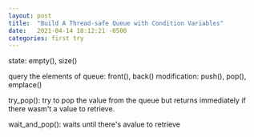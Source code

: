 ```yaml
---
layout: post
title:  "Build A Thread-safe Queue with Condition Variables"
date:   2021-04-14 18:12:21 -0500
categories: first try
---
```

state: empty(), size()

query the elements of queue: front(), back()
modification: push(), pop(), emplace()

try_pop(): try to pop the value from the queue but returns immediately if there wasm't a value to retrieve.

wait_and_pop(): waits until there's avalue to retrieve
